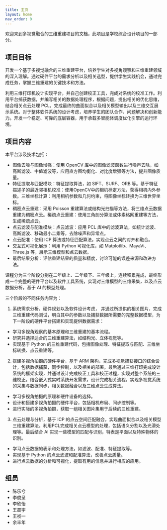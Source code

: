 ```yaml
---
title: 主页
layout: home
nav_order: 0
---
```


欢迎来到多视觉融合的三维重建项目的文档，此项目是学校综合设计项目的一部分。

## 项目目标

开发一个基于多视觉融合的三维重建平台，培养学生对多视角观察和三维重建领域的深入理解。通过硬件平台的需求分析以及相关选型，提供学生实践机会，通过完成任务，掌握三维重建的关键技术和方法。

利用三维打印机设计实现平台，并自己创建校正工具，完成对系统的校准工作。利用平台捕获数据，并编写相关的数据处理程序，根据问题，提出相关的优化思维，结合相关点云处理 PCL，完成最终的曲面拟合以及相关模型输出以及三维交互展示系统。对于整体软件系统的设计考虑，培养学生的团队合作、问题解决和创新能力。开发一个稳定、可靠的底层容器，用于承载多智能体调度优化引擎的运行环境。

## 项目内容

本平台涉及技术包括：
- 图像去噪与图像增强：使用 OpenCV 库中的图像滤波函数进行噪声去除，如高斯滤波、中值滤波等，应用直方图均衡化、对比度增强等方法，提升图像质量。
- 特征提取与匹配模块：特征提取算法，如 SIFT、SURF、ORB 等。基于特征描述子的最近邻相机校准：使用OpenCV中的相机标定方法，获得相机内外参数。三维坐标计算：利用相机参数和几何约束，将图像坐标转换为三维世界坐标。
- 稠密点云重建：采用 Poisson 重建算法或结构光扫描等方法，将三维点云数据重建为稠密点云。稀疏点云重建：使用三角剖分算法或体素格网重建等方法，生成稀疏点云。
- 点云滤波与配准模块：点云滤波：应用 PCL 库中的滤波算法，如统计滤波、高斯滤波、移动最小二乘等，去除噪声和异常点。
- 点云配准：使用 ICP 算法或特征匹配算法，实现点云之间的对齐和融合。
- 交互式可视化展示：利用 Python 可视化库，如 Matplotlib、MayaVi、Three.js 等，展示三维模型和点云数据。
- 最后结果分析：评估重建结果的质量和精度，讨论可能的误差来源和改进方法。

课程分为三个阶段分别在二年级上、二年级下、三年级上，连续积累完成，最终形成一个完整的硬件平台以及软件工具系统，实现对三维模型的三维采集，以及点云数据分析，基于 AI 的模型处理。

三个阶段的不同任务内容为：
1. 系统需求分析，硬件规划以及软件设计考虑， 并通过所提供的相关图片，完成三维重建代码测试，明白其中的参数以及捕获数据所需要的完整数据模型，为下一阶段的硬件平台搭建和实现提供数据需求：
- 学习多视角观察的基本原理和三维重建的基本流程。
- 研究并选择适合的三维重建算法，如结构光、立体视觉等。
- 实现基于 Python 的三维重建代码，包括图像处理、特征提取与匹配、三维坐标转换、点云重建等。
2. 搭建多视角拍摄的硬件平台，基于 ARM 架构，完成多视觉捕获接口的综合设计，包括数据捕获，同步控制，以及相关的部署。最后通过三维打印完成设计系统的框架实现，并通过设计完成校正工具和校正过程，实现对整个系统的三维校正。结合嵌入式实时系统开发需求，设计完成相关流程，实现多视觉系统的采集与数据同步，相关数据融合以及三维点云生成算法。
- 学习多视角拍摄的原理和硬件设备的选择。
- 设计和搭建多视角拍摄的硬件平台，包括相机布局、同步控制等。
- 进行实际的多视角拍摄，获取一组相关图片集用于后续的三维重建。
3. 点云处理与分析，基于 ICP 的点云空间匹配融合，实现曲面拟合以及相关模型三维重建算法。利用PCL完成相关点云模型的处理，包括语义分割以及光滑处理等。最后结合 AI 实现一些模型的匹配与识别，特表是平面以及特殊物体的识别。
- 学习点云数据的表示和处理方法，如滤波、配准、特征提取等。
- 实现基于 Python 的点云滤波和配准算法，改善点云质量。
- 进行点云数据的分析和可视化，提取有用的信息并进行相应的应用。

## 组员

- 陈乐兮
- 李俊呈
- 李欣怡
- 王晨宇
- 王祯一
- 余丰年